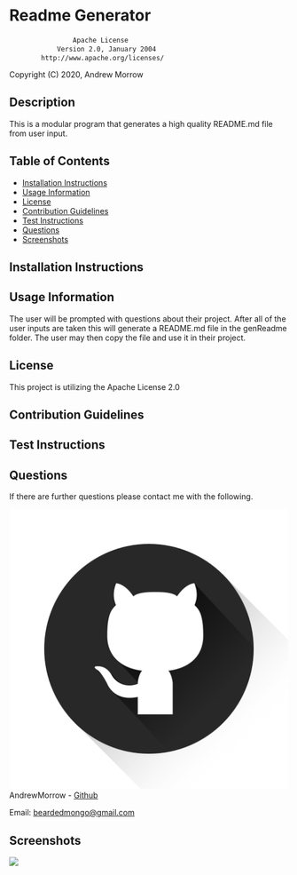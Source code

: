 
# Readme Generator


                    Apache License
                Version 2.0, January 2004
            http://www.apache.org/licenses/
Copyright (C) 2020, Andrew Morrow

## Description

This is a modular program that generates a high quality README.md file from user input.

## Table of Contents
- [Installation Instructions](##-installation-instructions)
- [Usage Information](##-usage-information)
- [License](##-license)
- [Contribution Guidelines](##-contribution-guidelines)
- [Test Instructions](##-test-instructions)
- [Questions](##-questions)
- [Screenshots](##-screenshots)

## Installation Instructions



## Usage Information

The user will be prompted with questions about their project. After all of the user inputs are taken this will generate a README.md file in the genReadme folder. The user may then copy the file and use it in their project.

## License

This project is utilizing the Apache License 2.0

## Contribution Guidelines



## Test Instructions



## Questions
If there are further questions please contact me with the following.

![GitHub Logo](images/githubLogo.png) AndrewMorrow - [Github](https://github.com/AndrewMorrow)

Email: beardedmongo@gmail.com

## Screenshots

<img src = "undefined">

